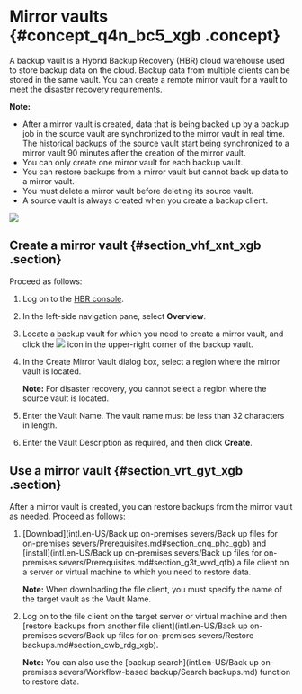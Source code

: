 # Mirror vaults {#concept_q4n_bc5_xgb .concept}

A backup vault is a Hybrid Backup Recovery \(HBR\) cloud warehouse used to store backup data on the cloud. Backup data from multiple clients can be stored in the same vault. You can create a remote mirror vault for a vault to meet the disaster recovery requirements.

**Note:** 

-   After a mirror vault is created, data that is being backed up by a backup job in the source vault are synchronized to the mirror vault in real time. The historical backups of the source vault start being synchronized to a mirror vault 90 minutes after the creation of the mirror vault.
-   You can only create one mirror vault for each backup vault.
-   You can restore backups from a mirror vault but cannot back up data to a mirror vault.
-   You must delete a mirror vault before deleting its source vault.
-   A source vault is always created when you create a backup client.

![](http://static-aliyun-doc.oss-cn-hangzhou.aliyuncs.com/assets/img/132912/156576329954118_en-US.jpg)

## Create a mirror vault {#section_vhf_xnt_xgb .section}

Proceed as follows:

1.  Log on to the [HBR console](https://hbr.console.aliyun.com).
2.  In the left-side navigation pane, select **Overview**.
3.  Locate a backup vault for which you need to create a mirror vault, and click the ![](http://static-aliyun-doc.oss-cn-hangzhou.aliyuncs.com/assets/img/132912/156576329939717_en-US.png) icon in the upper-right corner of the backup vault.
4.  In the Create Mirror Vault dialog box, select a region where the mirror vault is located.

    **Note:** For disaster recovery, you cannot select a region where the source vault is located.

5.  Enter the Vault Name. The vault name must be less than 32 characters in length.
6.  Enter the Vault Description as required, and then click **Create**.

## Use a mirror vault {#section_vrt_gyt_xgb .section}

After a mirror vault is created, you can restore backups from the mirror vault as needed. Proceed as follows:

1.  [Download](intl.en-US/Back up on-premises severs/Back up files for on-premises severs/Prerequisites.md#section_cnq_phc_ggb) and [install](intl.en-US/Back up on-premises severs/Back up files for on-premises severs/Prerequisites.md#section_g3t_wvd_qfb) a file client on a server or virtual machine to which you need to restore data.

    **Note:** When downloading the file client, you must specify the name of the target vault as the Vault Name.

2.  Log on to the file client on the target server or virtual machine and then [restore backups from another file client](intl.en-US/Back up on-premises severs/Back up files for on-premises severs/Restore backups.md#section_cwb_rdg_xgb).

    **Note:** You can also use the [backup search](intl.en-US/Back up on-premises severs/Workflow-based backup/Search backups.md) function to restore data.


